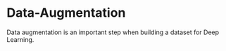 # Data-Augmentation
Data augmentation is an important step when building a dataset for Deep Learning.
